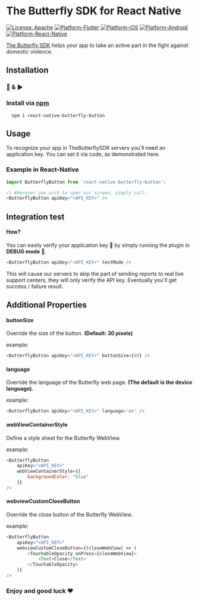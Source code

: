 # The Butterfly SDK for React Native

[![License: Apache](https://img.shields.io/badge/License-Apache-yellow.svg)](https://github.com/TheButterflySDK/React-Native/blob/main/LICENSE)
[![Platform-Flutter](https://img.shields.io/badge/Platform-Flutter-blue.svg)](https://github.com/TheButterflySDK/Flutter)
[![Platform-iOS](https://img.shields.io/badge/Platform-iOS-lightgray.svg)](https://github.com/TheButterflySDK/iOS)
[![Platform-Android](https://img.shields.io/badge/Platform-Android-green.svg)](https://github.com/TheButterflySDK/Android)
[![Platform-React-Native](https://img.shields.io/badge/Platform-ReactNative-blue.svg)](https://github.com/TheButterflySDK/React-Native)

[The Butterfly SDK](https://github.com/TheButterflyButton/About/blob/main/README.md) helps your app to take an active part in the fight against domestic violence.

## Installation

### 🔌 & ▶️

### Install via [npm](https://www.npmjs.com/package/react-native-butterfly-button)

```
  npm i react-native-butterfly-button
```

## Usage

To recognize your app in TheButterflySDK servers you'll need an application key. You can set it via code, as demonstrated here.

### Example in React-Native

```JavaScript
import ButterflyButton from 'react-native-butterfly-button';

// Wherever you wish to open our screen, simply call:
<ButterflyButton apiKey="<API_KEY>" />
```

## Integration test

#### How?

You can easily verify your application key 🔑 by simply running the plugin in **DEBUG mode** 🐞.

```JavaScript
<ButterflyButton apiKey="<API_KEY>" testMode />
```

This will cause our servers to skip the part of sending reports to real live support centers, they will only verify the API key. Eventually you'll get success / failure result.

## Additional Properties

#### buttonSize

Override the size of the button.
**(Default: 30 pixels)**

example:

```JavaScript
<ButterflyButton apiKey="<API_KEY>" buttonSize={40} />
```

#### language

Override the language of the Butterfly web page.
**(The default is the device language).**

example:

```JavaScript
<ButterflyButton apiKey="<API_KEY>" language='en' />
```

#### webViewContainerStyle

Define a style sheet for the Butterfly WebView.

example:

```JavaScript
<ButterflyButton
    apiKey="<API_KEY>"
    webViewContainerStyle={{
        backgroundColor: "blue"
    }}
/>
```

#### webviewCustomCloseButton

Override the close button of the Butterfly WebView.

example:

```JavaScript
<ButterflyButton
    apiKey="<API_KEY>"
    webviewCustomCloseButton={(closeWebView) => (
        <TouchableOpacity onPress={closeWebView}>
            <Text>Close</Text>
        </TouchableOpacity>
    )}
/>
```

### Enjoy and good luck ❤️
